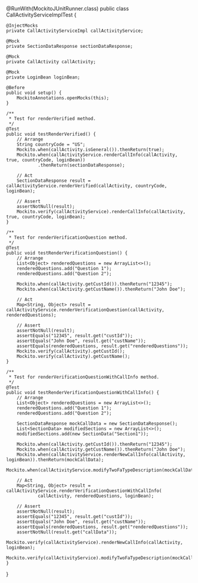 @RunWith(MockitoJUnitRunner.class)
public class CallActivityServiceImplTest {

    @InjectMocks
    private CallActivityServiceImpl callActivityService;

    @Mock
    private SectionDataResponse sectionDataResponse;

    @Mock
    private CallActivity callActivity;

    @Mock
    private LoginBean loginBean;

    @Before
    public void setup() {
        MockitoAnnotations.openMocks(this);
    }

    /**
     * Test for renderVerified method.
     */
    @Test
    public void testRenderVerified() {
        // Arrange
        String countryCode = "US";
        Mockito.when(callActivity.isGeneral()).thenReturn(true);
        Mockito.when(callActivityService.renderCallInfo(callActivity, true, countryCode, loginBean))
                .thenReturn(sectionDataResponse);

        // Act
        SectionDataResponse result = callActivityService.renderVerified(callActivity, countryCode, loginBean);

        // Assert
        assertNotNull(result);
        Mockito.verify(callActivityService).renderCallInfo(callActivity, true, countryCode, loginBean);
    }

    /**
     * Test for renderVerificationQuestion method.
     */
    @Test
    public void testRenderVerificationQuestion() {
        // Arrange
        List<Object> renderedQuestions = new ArrayList<>();
        renderedQuestions.add("Question 1");
        renderedQuestions.add("Question 2");

        Mockito.when(callActivity.getCustId()).thenReturn("12345");
        Mockito.when(callActivity.getCustName()).thenReturn("John Doe");

        // Act
        Map<String, Object> result = callActivityService.renderVerificationQuestion(callActivity, renderedQuestions);

        // Assert
        assertNotNull(result);
        assertEquals("12345", result.get("custId"));
        assertEquals("John Doe", result.get("custName"));
        assertEquals(renderedQuestions, result.get("renderedQuestions"));
        Mockito.verify(callActivity).getCustId();
        Mockito.verify(callActivity).getCustName();
    }

    /**
     * Test for renderVerificationQuestionWithCallInfo method.
     */
    @Test
    public void testRenderVerificationQuestionWithCallInfo() {
        // Arrange
        List<Object> renderedQuestions = new ArrayList<>();
        renderedQuestions.add("Question 1");
        renderedQuestions.add("Question 2");

        SectionDataResponse mockCallData = new SectionDataResponse();
        List<SectionData> modifiedSections = new ArrayList<>();
        modifiedSections.add(new SectionData("Section1"));

        Mockito.when(callActivity.getCustId()).thenReturn("12345");
        Mockito.when(callActivity.getCustName()).thenReturn("John Doe");
        Mockito.when(callActivityService.renderNewCallInfo(callActivity, loginBean)).thenReturn(mockCallData);
        Mockito.when(callActivityService.modifyTwoFaTypeDescription(mockCallData)).thenReturn(modifiedSections);

        // Act
        Map<String, Object> result = callActivityService.renderVerificationQuestionWithCallInfo(
                callActivity, renderedQuestions, loginBean);

        // Assert
        assertNotNull(result);
        assertEquals("12345", result.get("custId"));
        assertEquals("John Doe", result.get("custName"));
        assertEquals(renderedQuestions, result.get("renderedQuestions"));
        assertNotNull(result.get("callData"));
        Mockito.verify(callActivityService).renderNewCallInfo(callActivity, loginBean);
        Mockito.verify(callActivityService).modifyTwoFaTypeDescription(mockCallData);
    }
}
